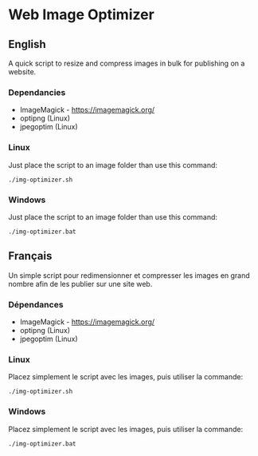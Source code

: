 # Web Image Optimizer

## English

A quick script to resize and compress images in bulk for publishing on a website.

### Dependancies

- ImageMagick - https://imagemagick.org/
- optipng (Linux)
- jpegoptim (Linux)

### Linux

Just place the script to an image folder than use this command:

```
./img-optimizer.sh
```

### Windows

Just place the script to an image folder than use this command:

```
./img-optimizer.bat
```

## Français

Un simple script pour redimensionner et compresser les images en grand nombre afin de les publier sur une site web.

### Dépendances

- ImageMagick - https://imagemagick.org/
- optipng (Linux)
- jpegoptim (Linux)

### Linux

Placez simplement le script avec les images, puis utiliser la commande:

```
./img-optimizer.sh
```

### Windows

Placez simplement le script avec les images, puis utiliser la commande:

```
./img-optimizer.bat
```